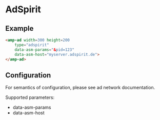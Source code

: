<!---
Copyright 2015 The AMP HTML Authors. All Rights Reserved.

Licensed under the Apache License, Version 2.0 (the "License");
you may not use this file except in compliance with the License.
You may obtain a copy of the License at

      http://www.apache.org/licenses/LICENSE-2.0

Unless required by applicable law or agreed to in writing, software
distributed under the License is distributed on an "AS-IS" BASIS,
WITHOUT WARRANTIES OR CONDITIONS OF ANY KIND, either express or implied.
See the License for the specific language governing permissions and
limitations under the License.
-->

# AdSpirit

## Example

```html
<amp-ad width=300 height=200
    type="adspirit"
    data-asm-params="&pid=123"
    data-asm-host="myserver.adspirit.de">
</amp-ad>
```

## Configuration

For semantics of configuration, please see ad network documentation.

Supported parameters:

- data-asm-params
- data-asm-host

